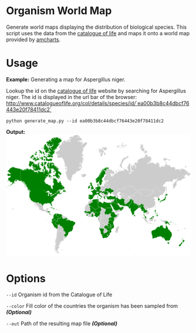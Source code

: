 # Organism World Map

Generate world maps displaying the distribution of biological species. This script uses the data from the
[catalogue of life](http://www.catalogueoflife.org) and maps it onto a world map provided by [amcharts](https://www.amcharts.com/svg-maps/).


Usage
=====

__Example:__ Generating a map for Aspergillus niger.

Lookup the id on the [catalogue of life](http://www.catalogueoflife.org/col/search/) website by searching for Aspergillus niger. The id is displayed in the url bar of the browser: http://www.catalogueoflife.org/col/details/species/id/`ea00b3b8c44dbcf76443e20f78411dc2`
````shell
python generate_map.py --id ea00b3b8c44dbcf76443e20f78411dc2
````

__Output:__
![Example](https://github.com/JuBra/organism-world-map/raw/docs/img/example.png)

Options
=======

`--id` Organism id from the Catalogue of Life

`--color` Fill color of the countries the organism has been sampled from __*(Optional)*__
  
`--out` Path of the resulting map file __*(Optional)*__
    
